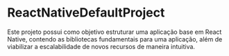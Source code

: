 # ReactNativeDefaultProject

Este projeto possui como objetivo estruturar uma aplicação base em React Native, contendo as bibliotecas fundamentais para uma aplicação, além de viabilizar a escalabilidade de novos recursos de maneira intuitiva.
